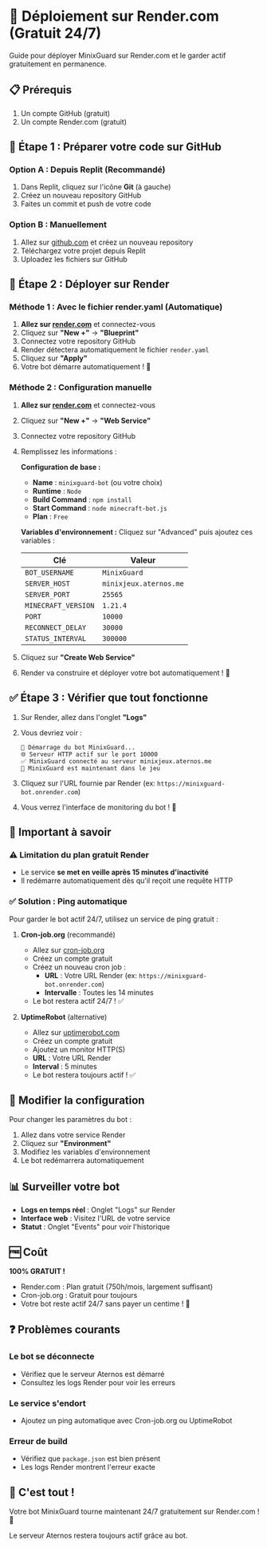 # 🚀 Déploiement sur Render.com (Gratuit 24/7)

Guide pour déployer MinixGuard sur Render.com et le garder actif gratuitement en permanence.

## 📋 Prérequis

1. Un compte GitHub (gratuit)
2. Un compte Render.com (gratuit)

## 🔧 Étape 1 : Préparer votre code sur GitHub

### Option A : Depuis Replit (Recommandé)
1. Dans Replit, cliquez sur l'icône **Git** (à gauche)
2. Créez un nouveau repository GitHub
3. Faites un commit et push de votre code

### Option B : Manuellement
1. Allez sur [github.com](https://github.com) et créez un nouveau repository
2. Téléchargez votre projet depuis Replit
3. Uploadez les fichiers sur GitHub

## 🚀 Étape 2 : Déployer sur Render

### Méthode 1 : Avec le fichier render.yaml (Automatique)

1. **Allez sur [render.com](https://render.com)** et connectez-vous
2. Cliquez sur **"New +"** → **"Blueprint"**
3. Connectez votre repository GitHub
4. Render détectera automatiquement le fichier `render.yaml`
5. Cliquez sur **"Apply"**
6. Votre bot démarre automatiquement ! 🎉

### Méthode 2 : Configuration manuelle

1. **Allez sur [render.com](https://render.com)** et connectez-vous
2. Cliquez sur **"New +"** → **"Web Service"**
3. Connectez votre repository GitHub
4. Remplissez les informations :

   **Configuration de base :**
   - **Name** : `minixguard-bot` (ou votre choix)
   - **Runtime** : `Node`
   - **Build Command** : `npm install`
   - **Start Command** : `node minecraft-bot.js`
   - **Plan** : `Free`

   **Variables d'environnement :**
   Cliquez sur "Advanced" puis ajoutez ces variables :
   
   | Clé | Valeur |
   |-----|--------|
   | `BOT_USERNAME` | `MinixGuard` |
   | `SERVER_HOST` | `minixjeux.aternos.me` |
   | `SERVER_PORT` | `25565` |
   | `MINECRAFT_VERSION` | `1.21.4` |
   | `PORT` | `10000` |
   | `RECONNECT_DELAY` | `30000` |
   | `STATUS_INTERVAL` | `300000` |

5. Cliquez sur **"Create Web Service"**
6. Render va construire et déployer votre bot automatiquement ! 🚀

## ✅ Étape 3 : Vérifier que tout fonctionne

1. Sur Render, allez dans l'onglet **"Logs"**
2. Vous devriez voir :
   ```
   🤖 Démarrage du bot MinixGuard...
   🌐 Serveur HTTP actif sur le port 10000
   ✅ MinixGuard connecté au serveur minixjeux.aternos.me
   📍 MinixGuard est maintenant dans le jeu
   ```

3. Cliquez sur l'URL fournie par Render (ex: `https://minixguard-bot.onrender.com`)
4. Vous verrez l'interface de monitoring du bot ! 🎉

## 🎯 Important à savoir

### ⚠️ Limitation du plan gratuit Render
- Le service **se met en veille après 15 minutes d'inactivité**
- Il redémarre automatiquement dès qu'il reçoit une requête HTTP

### ✅ Solution : Ping automatique
Pour garder le bot actif 24/7, utilisez un service de ping gratuit :

1. **Cron-job.org** (recommandé)
   - Allez sur [cron-job.org](https://cron-job.org)
   - Créez un compte gratuit
   - Créez un nouveau cron job :
     - **URL** : Votre URL Render (ex: `https://minixguard-bot.onrender.com`)
     - **Intervalle** : Toutes les 14 minutes
   - Le bot restera actif 24/7 ! ✅

2. **UptimeRobot** (alternative)
   - Allez sur [uptimerobot.com](https://uptimerobot.com)
   - Créez un compte gratuit
   - Ajoutez un monitor HTTP(S)
   - **URL** : Votre URL Render
   - **Interval** : 5 minutes
   - Le bot restera toujours actif ! ✅

## 🔧 Modifier la configuration

Pour changer les paramètres du bot :
1. Allez dans votre service Render
2. Cliquez sur **"Environment"**
3. Modifiez les variables d'environnement
4. Le bot redémarrera automatiquement

## 📊 Surveiller votre bot

- **Logs en temps réel** : Onglet "Logs" sur Render
- **Interface web** : Visitez l'URL de votre service
- **Statut** : Onglet "Events" pour voir l'historique

## 🆓 Coût

**100% GRATUIT !**
- Render.com : Plan gratuit (750h/mois, largement suffisant)
- Cron-job.org : Gratuit pour toujours
- Votre bot reste actif 24/7 sans payer un centime ! 🎉

## ❓ Problèmes courants

### Le bot se déconnecte
- Vérifiez que le serveur Aternos est démarré
- Consultez les logs Render pour voir les erreurs

### Le service s'endort
- Ajoutez un ping automatique avec Cron-job.org ou UptimeRobot

### Erreur de build
- Vérifiez que `package.json` est bien présent
- Les logs Render montrent l'erreur exacte

## 🎉 C'est tout !

Votre bot MinixGuard tourne maintenant 24/7 gratuitement sur Render.com ! 🚀

Le serveur Aternos restera toujours actif grâce au bot.
